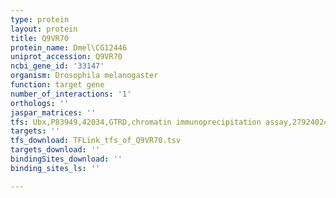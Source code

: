 ```yaml
---
type: protein
layout: protein
title: Q9VR70
protein_name: Dmel\CG12446
uniprot_accession: Q9VR70
ncbi_gene_id: '33147'
organism: Drosophila melanogaster
function: target gene
number_of_interactions: '1'
orthologs: ''
jaspar_matrices: ''
tfs: Ubx,P83949,42034,GTRD,chromatin immunoprecipitation assay,27924024%5Buid%5D,No
targets: ''
tfs_download: TFLink_tfs_of_Q9VR70.tsv
targets_download: ''
bindingSites_download: ''
binding_sites_ls: ''

---
```

